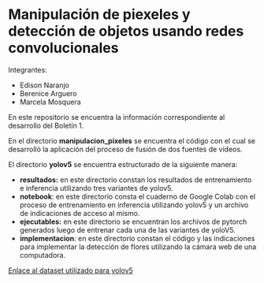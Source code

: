 # Manipulación de piexeles y detección de objetos usando redes convolucionales

Integrantes:

* Edison Naranjo
* Berenice Arguero
*  Marcela Mosquera

En este repositorio se encuentra la información correspondiente al desarrollo del Boletín 1.

En el directorio **manipulacion_pixeles** se encuentra el código con el cual se desarrolló la aplicación del proceso de fusión de dos fuentes de vídeos.

El directorio **yolov5** se encuentra estructurado de la siguiente manera:

* __resultados:__ en este directorio constan los resultados de entrenamiento e inferencia utilizando tres variantes de yolov5.
* __notebook__: en este directorio consta el cuaderno de Google Colab con el proceso de entrenamiento en inferencia utilizando yolov5 y un archivo de indicaciones de acceso al mismo.
* __ejecutables:__ en este directorio se encuentran los archivos de pytorch generados luego de entrenar cada una de las variantes de yoloV5.
* __implementacion__: en este directorio constan el código y las indicaciones para implementar la detección de flores utilizando la cámara web de una computadora.

[Enlace al dataset utilizado para yolov5](https://app.roboflow.com/emme/ec-flores/2)



